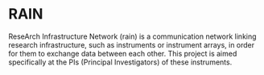 # RAIN

ReseArch Infrastructure Network (rain) is a communication network linking research infrastructure, such as instruments or instrument arrays, in order for them to exchange data between each other.
This project is aimed specifically at the PIs (Principal Investigators) of these instruments.
